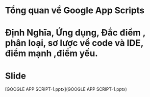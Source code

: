 # Tổng quan về Google App Scripts

# Định Nghĩa, Ứng dụng, Đắc điểm , phân loại, sơ lược về code và IDE, điểm mạnh ,điểm yếu.

# Slide

[GOOGLE APP SCRIPT-1.pptx](GOOGLE APP SCRIPT-1.pptx)
